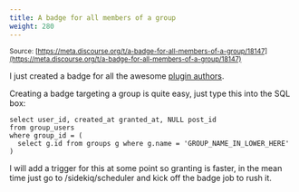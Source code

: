 ```yaml
---
title: A badge for all members of a group
weight: 280
---
```


<small class="documentation-source">Source: [https://meta.discourse.org/t/a-badge-for-all-members-of-a-group/18147](https://meta.discourse.org/t/a-badge-for-all-members-of-a-group/18147)</small>

I just created a badge for all the awesome [plugin authors][1]. 

Creating a badge targeting a group is quite easy, just type this into the SQL box:

```
select user_id, created_at granted_at, NULL post_id
from group_users
where group_id = (
  select g.id from groups g where g.name = 'GROUP_NAME_IN_LOWER_HERE'
)
```

I will add a trigger for this at some point so granting is faster, in the mean time just go to /sidekiq/scheduler and kick off the badge job to rush it. 

  [1]: /badges
